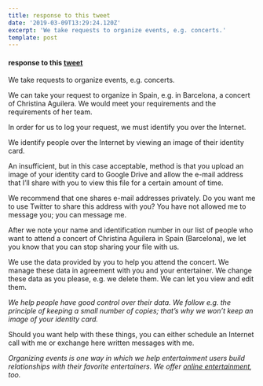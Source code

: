 ```yaml
---
title: response to this tweet
date: '2019-03-09T13:29:24.120Z'
excerpt: 'We take requests to organize events, e.g. concerts.'
template: post
---
```

#### response to this [tweet](https://twitter.com/Gtarri22/status/1104081667793276928)

We take requests to organize events, e.g. concerts.

We can take your request to organize in Spain, e.g. in Barcelona, a concert of Christina Aguilera. We would meet your requirements and the requirements of her team.

In order for us to log your request, we must identify you over the Internet.

We identify people over the Internet by viewing an image of their identity card.

An insufficient, but in this case acceptable, method is that you upload an image of your identity card to Google Drive and allow the e-mail address that I’ll share with you to view this file for a certain amount of time.

We recommend that one shares e-mail addresses privately. Do you want me to use Twitter to share this address with you? You have not allowed me to message you; you can message me.

After we note your name and identification number in our list of people who want to attend a concert of Christina Aguilera in Spain (Barcelona), we let you know that you can stop sharing your file with us.

We use the data provided by you to help you attend the concert. We manage these data in agreement with you and your entertainer. We change these data as you please, e.g. we delete them. We can let you view and edit them.

*We help people have good control over their data. We follow e.g. the principle of keeping a small number of copies; that’s why we won’t keep an image of your identity card.*

Should you want help with these things, you can either schedule an Internet call with me or exchange here written messages with me.

*Organizing events is one way in which we help entertainment users build relationships with their favorite entertainers. We offer* [*online entertainment*](https://medium.com/@JulianDumitrasc/good-content-for-the-long-term-2d426cb9d635)*, too.*
